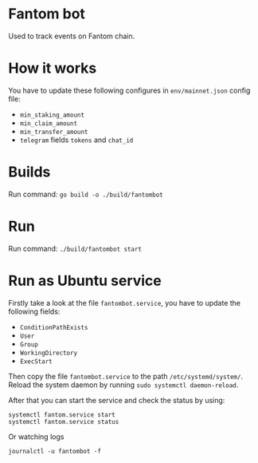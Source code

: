 # Fantom bot

Used to track events on Fantom chain.

# How it works
You have to update these following configures in `env/mainnet.json` config file:
- `min_staking_amount`
- `min_claim_amount`
- `min_transfer_amount`
- `telegram` fields `tokens` and `chat_id`

# Builds
Run command:
```go build -o ./build/fantombot```

# Run 
Run command:
```./build/fantombot start```

# Run as Ubuntu service
Firstly take a look at the file `fantombot.service`, you have to update the following fields:
- `ConditionPathExists`
- `User`
- `Group`
- `WorkingDirectory`
- `ExecStart`

Then copy the file `fantombot.service` to the path `/etc/systemd/system/`. Reload the system daemon by running 
`sudo systemctl daemon-reload`.

 After that you can start the service and check the status by using:
```
systemctl fantom.service start
systemctl fantom.service status
```

Or watching logs
```
journalctl -u fantombot -f
```

